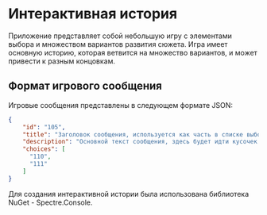﻿# Интерактивная история

Приложение представляет собой небольшую игру с элементами выбора и множеством вариантов развития сюжета. Игра имеет основную историю, которая ветвится на множество вариантов, и может привести к разным концовкам.

## Формат игрового сообщения
Игровые сообщения представлены в следующем формате JSON:

```json
{
    "id": "105",
    "title": "Заголовок сообщения, используется как часть в списке выборов",
    "description": "Основной текст сообщения, здесь будет идти кусочек истории",
    "choices": [
      "110",
      "111"
    ]
}
```

Для создания интерактивной истории была использована библиотека NuGet - Spectre.Console.